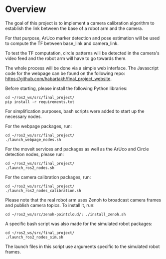 # Overview

The goal of this project is to implement a camera calibration algorithm to establish the link 
between the base of a robot arm and the camera. 

For that purpose, ArUco marker detection and pose estimation will be used to compute the TF between base_link and camera_link.  

To test the TF computation, circle patterns will be detected in the camera's video feed and the robot arm will have to go towards them. 

The whole process will be done via a simple web interface. The Javascript code for the webpage can be found on the following repo: 
https://github.com/habartakh/final_project_website.

Before starting, please install the following Python libraries:
```
cd ~/ros2_ws/src/final_project/
pip install -r requirements.txt
``` 

For simplification purposes, bash scripts were added to start up the necessary nodes.

For the webpage packages, run: 
```
cd ~/ros2_ws/src/final_project/
./launch_webpage_nodes.sh
```

For the moveit services and packages as well as the ArUco and Circle detection nodes, please run:
```
cd ~/ros2_ws/src/final_project/
./launch_ros2_nodes.sh
```

For the camera calibration packages, run:
```
cd ~/ros2_ws/src/final_project/
./launch_ros2_nodes_calibration.sh
```

Please note that the real robot arm uses Zenoh to broadcast camera frames and publish camera topics.
To install it, run:

```
cd ~/ros2_ws/src/zenoh-pointcloud/; ./install_zenoh.sh
```

A specific bash script was also made for the simulated robot packages:
```
cd ~/ros2_ws/src/final_project/
./launch_ros2_nodes_sim.sh
```

The launch files in this script use arguments specific to the simulated robot frames. 
